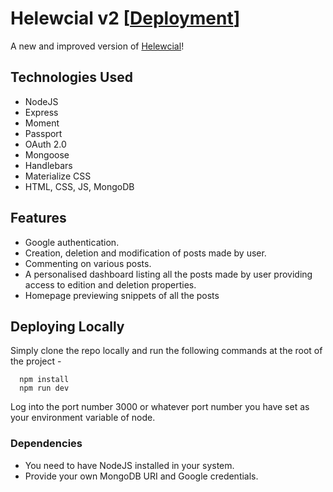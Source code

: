 # Helewcial v2 [[Deployment](https://helewcialv2.herokuapp.com/)]
A new and improved version of [Helewcial](https://github.com/helewrer3/Social-Media-App)!

## Technologies Used
+ NodeJS
+ Express
+ Moment
+ Passport
+ OAuth 2.0
+ Mongoose
+ Handlebars
+ Materialize CSS
+ HTML, CSS, JS, MongoDB

## Features
+ Google authentication.
+ Creation, deletion and modification of posts made by user.
+ Commenting on various posts.
+ A personalised dashboard listing all the posts made by user providing access to edition and deletion properties.
+ Homepage previewing snippets of all the posts

## Deploying Locally
Simply clone the repo locally and run the following commands at the root of the project - 
```
  npm install
  npm run dev
```
Log into the port number 3000 or whatever port number you have set as your environment variable of node.

### Dependencies
+ You need to have NodeJS installed in your system.
+ Provide your own MongoDB URI and Google credentials.